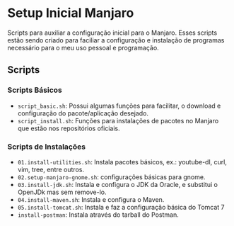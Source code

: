 # Setup Inicial Manjaro

Scripts para auxiliar a configuração inicial para o Manjaro.
Esses scripts estão sendo criado para faciliar a configuração e instalação de programas necessário para o meu uso pessoal e  programação.

## Scripts
### Scripts Básicos
* `script_basic.sh`: Possui algumas funções para facilitar, o download e configuração do pacote/aplicação desejado.
* `script_install.sh`: Funções para instalações de pacotes no Manjaro que estão nos repositórios oficiais. 

### Scripts de Instalações
* `01.install-utilities.sh`: Instala pacotes básicos, ex.: youtube-dl, curl, vim, tree, entre outros.
* `02.setup-manjaro-gnome.sh`: configurações básicas para gnome.
* `03.install-jdk.sh`: Instala e configura o JDK da Oracle, e substitui o OpenJDk mas sem remove-lo.
* `04.install-maven.sh`: Instala e configura o Maven.
* `05.install-tomcat.sh`: Instala e faz a configuração básica do Tomcat 7
* `install-postman`: Instala através do tarball do Postman.
  

